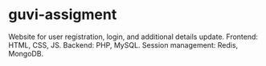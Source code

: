# guvi-assigment
 Website for user registration, login, and additional details update. Frontend: HTML, CSS, JS. Backend: PHP, MySQL. Session management: Redis, MongoDB.
